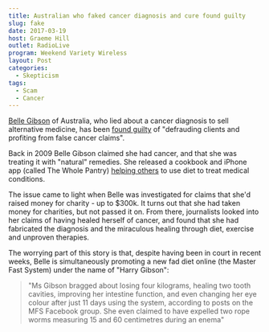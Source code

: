 ```yaml
---
title: Australian who faked cancer diagnosis and cure found guilty
slug: fake
date: 2017-03-19
host: Graeme Hill
outlet: RadioLive
program: Weekend Variety Wireless
layout: Post
categories:
  - Skepticism
tags:
  - Scam
  - Cancer
---
```


[Belle Gibson](https://en.wikipedia.org/wiki/Belle_Gibson) of Australia, who lied about a cancer diagnosis to sell alternative medicine, has been [found guilty](http://www.nzherald.co.nz/lifestyle/news/article.cfm?c_id=6&objectid=11819388) of "defrauding clients and profiting from false cancer claims".

<!-- more -->

Back in 2009 Belle Gibson claimed she had cancer, and that she was treating it with "natural" remedies. She released a cookbook and iPhone app (called The Whole Pantry) [helping others](http://www.dailymail.co.uk/news/article-4308932/Belle-Gibson-praises-new-extreme-master-fast-diet.html) to use diet to treat medical conditions.

The issue came to light when Belle was investigated for claims that she'd raised money for charity - up to $300k. It turns out that she had taken money for charities, but not passed it on. From there, journalists looked into her claims of having healed herself of cancer, and found that she had fabricated the diagnosis and the miraculous healing through diet, exercise and unproven therapies.

The worrying part of this story is that, despite having been in court in recent weeks, Belle is simultaneously promoting a new fad diet online (the Master Fast System) under the name of "Harry Gibson":

> "Ms Gibson bragged about losing four kilograms, healing two tooth cavities, improving her intestine function, and even changing her eye colour after just 11 days using the system, according to posts on the MFS Facebook group. She even claimed to have expelled two rope worms measuring 15 and 60 centimetres during an enema"

